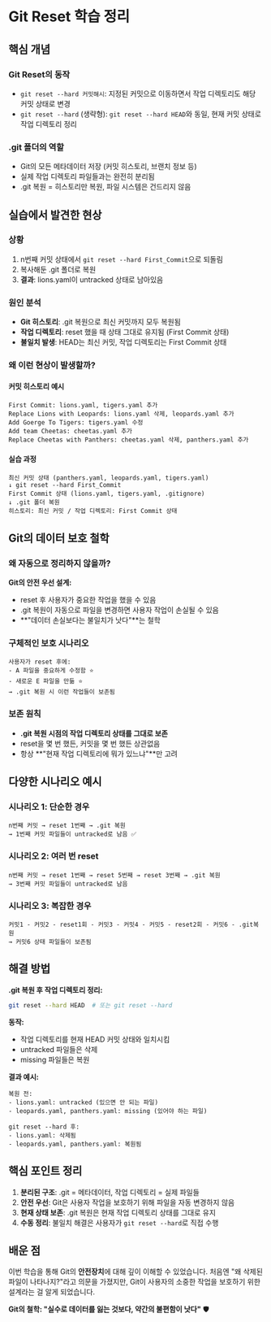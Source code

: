 # Git Reset 학습 정리

## 핵심 개념

### Git Reset의 동작
- `git reset --hard 커밋해시`: 지정된 커밋으로 이동하면서 작업 디렉토리도 해당 커밋 상태로 변경
- `git reset --hard` (생략형): `git reset --hard HEAD`와 동일, 현재 커밋 상태로 작업 디렉토리 정리

### .git 폴더의 역할
- Git의 모든 메타데이터 저장 (커밋 히스토리, 브랜치 정보 등)
- 실제 작업 디렉토리 파일들과는 완전히 분리됨
- .git 복원 = 히스토리만 복원, 파일 시스템은 건드리지 않음

## 실습에서 발견한 현상

### 상황
1. n번째 커밋 상태에서 `git reset --hard First_Commit`으로 되돌림
2. 복사해둔 .git 폴더로 복원
3. **결과**: lions.yaml이 untracked 상태로 남아있음

### 원인 분석
- **Git 히스토리**: .git 복원으로 최신 커밋까지 모두 복원됨
- **작업 디렉토리**: reset 했을 때 상태 그대로 유지됨 (First Commit 상태)
- **불일치 발생**: HEAD는 최신 커밋, 작업 디렉토리는 First Commit 상태

### 왜 이런 현상이 발생할까?

#### 커밋 히스토리 예시
```
First Commit: lions.yaml, tigers.yaml 추가
Replace Lions with Leopards: lions.yaml 삭제, leopards.yaml 추가
Add Goerge To Tigers: tigers.yaml 수정
Add team Cheetas: cheetas.yaml 추가
Replace Cheetas with Panthers: cheetas.yaml 삭제, panthers.yaml 추가
```

#### 실습 과정
```
최신 커밋 상태 (panthers.yaml, leopards.yaml, tigers.yaml)
↓ git reset --hard First_Commit
First Commit 상태 (lions.yaml, tigers.yaml, .gitignore)
↓ .git 폴더 복원
히스토리: 최신 커밋 / 작업 디렉토리: First Commit 상태
```

## Git의 데이터 보호 철학

### 왜 자동으로 정리하지 않을까?

**Git의 안전 우선 설계:**
- reset 후 사용자가 중요한 작업을 했을 수 있음
- .git 복원이 자동으로 파일을 변경하면 사용자 작업이 손실될 수 있음
- **"데이터 손실보다는 불일치가 낫다"**는 철학

### 구체적인 보호 시나리오
```
사용자가 reset 후에:
- A 파일을 중요하게 수정함 ⭐
- 새로운 E 파일을 만듦 ⭐
→ .git 복원 시 이런 작업들이 보존됨
```

### 보존 원칙
- **.git 복원 시점의 작업 디렉토리 상태를 그대로 보존**
- reset을 몇 번 했든, 커밋을 몇 번 했든 상관없음
- 항상 **"현재 작업 디렉토리에 뭐가 있느냐"**만 고려

## 다양한 시나리오 예시

### 시나리오 1: 단순한 경우
```
n번째 커밋 → reset 1번째 → .git 복원
→ 1번째 커밋 파일들이 untracked로 남음 ✅
```

### 시나리오 2: 여러 번 reset
```
n번째 커밋 → reset 1번째 → reset 5번째 → reset 3번째 → .git 복원
→ 3번째 커밋 파일들이 untracked로 남음
```

### 시나리오 3: 복잡한 경우
```
커밋1 - 커밋2 - reset1회 - 커밋3 - 커밋4 - 커밋5 - reset2회 - 커밋6 - .git복원
→ 커밋6 상태 파일들이 보존됨
```

## 해결 방법

**.git 복원 후 작업 디렉토리 정리:**
```bash
git reset --hard HEAD  # 또는 git reset --hard
```

**동작:**
- 작업 디렉토리를 현재 HEAD 커밋 상태와 일치시킴
- untracked 파일들은 삭제
- missing 파일들은 복원

**결과 예시:**
```
복원 전:
- lions.yaml: untracked (있으면 안 되는 파일)
- leopards.yaml, panthers.yaml: missing (있어야 하는 파일)

git reset --hard 후:
- lions.yaml: 삭제됨
- leopards.yaml, panthers.yaml: 복원됨
```

## 핵심 포인트 정리

1. **분리된 구조**: .git = 메타데이터, 작업 디렉토리 = 실제 파일들
2. **안전 우선**: Git은 사용자 작업을 보호하기 위해 파일을 자동 변경하지 않음
3. **현재 상태 보존**: .git 복원은 현재 작업 디렉토리 상태를 그대로 유지
4. **수동 정리**: 불일치 해결은 사용자가 `git reset --hard`로 직접 수행

## 배운 점

이번 학습을 통해 Git의 **안전장치**에 대해 깊이 이해할 수 있었습니다. 처음엔 "왜 삭제된 파일이 나타나지?"라고 의문을 가졌지만, Git이 사용자의 소중한 작업을 보호하기 위한 설계라는 걸 알게 되었습니다.

**Git의 철학: "실수로 데이터를 잃는 것보다, 약간의 불편함이 낫다"** 🛡️
